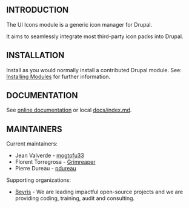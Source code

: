 ## INTRODUCTION

The UI Icons module is a generic icon manager for Drupal.

It aims to seamlessly integrate most third-party icon packs into Drupal.

## INSTALLATION

Install as you would normally install a contributed Drupal module.
See: [Installing Modules](https://www.drupal.org/docs/extending-drupal/installing-modules) for further information.

## DOCUMENTATION

See [online documentation](https://project.pages.drupalcode.org/ui_icons) or local [docs/index.md](./docs/index.md).

## MAINTAINERS

Current maintainers:

- Jean Valverde - [mogtofu33](https://www.drupal.org/u/mogtofu33)
- Florent Torregrosa - [Grimreaper](https://www.drupal.org/user/2388214)
- Pierre Dureau - [pdureau](https://www.drupal.org/user/1903334)

Supporting organizations:

- [Beyris](https://www.drupal.org/beyris) - We are leading impactful open-source
projects and we are providing coding, training, audit and consulting.
